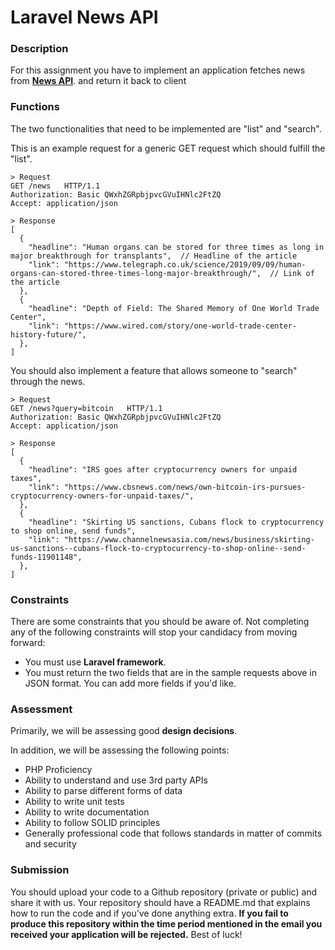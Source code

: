 # Laravel News API

### Description
For this assignment you have to implement an application fetches news from [**News API**](https://newsapi.org/ "News API"). and return it back to client
### Functions
The two functionalities that need to be implemented are "list" and "search".

This is an example request for a generic GET request which should fulfill the "list".

```
> Request
GET /news   HTTP/1.1
Authorization: Basic QWxhZGRpbjpvcGVuIHNlc2FtZQ
Accept: application/json

> Response
[
  {
    "headline": "Human organs can be stored for three times as long in major breakthrough for transplants",  // Headline of the article
    "link": "https://www.telegraph.co.uk/science/2019/09/09/human-organs-can-stored-three-times-long-major-breakthrough/",  // Link of the article
  },
  {
    "headline": "Depth of Field: The Shared Memory of One World Trade Center",
    "link": "https://www.wired.com/story/one-world-trade-center-history-future/",
  },
]
```

You should also implement a feature that allows someone to "search" through the news.

```
> Request
GET /news?query=bitcoin   HTTP/1.1
Authorization: Basic QWxhZGRpbjpvcGVuIHNlc2FtZQ
Accept: application/json

> Response
[
  {
    "headline": "IRS goes after cryptocurrency owners for unpaid taxes",
    "link": "https://www.cbsnews.com/news/own-bitcoin-irs-pursues-cryptocurrency-owners-for-unpaid-taxes/",
  },
  {
    "headline": "Skirting US sanctions, Cubans flock to cryptocurrency to shop online, send funds",
    "link": "https://www.channelnewsasia.com/news/business/skirting-us-sanctions--cubans-flock-to-cryptocurrency-to-shop-online--send-funds-11901148",
  },
]
```


### Constraints
There are some constraints that you should be aware of. Not completing any of the following constraints will stop your candidacy from moving forward:
- You must use **Laravel framework**.
- You must return the two fields that are in the sample requests above in JSON format. You can add more fields if you'd like.

### Assessment
Primarily, we will be assessing good **design decisions**.

In addition, we will be assessing the following points:
- PHP Proficiency
- Ability to understand and use 3rd party APIs
- Ability to parse different forms of data
- Ability to write unit tests
- Ability to write documentation
- Ability to follow SOLID principles
- Generally professional code that follows standards in matter of commits and security

### Submission
You should upload your code to a Github repository (private or public) and share it with us. Your repository should have a README.md that explains how to run the code and if you’ve done anything extra. **If you fail to produce this repository within the time period mentioned in the email you received your application will be rejected.**
Best of luck!

